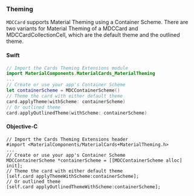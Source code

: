 ### Theming

 `MDCCard` supports Material Theming using a Container Scheme.
There are two variants for Material Theming of a MDCCard and MDCCardCollectionCell, which are the default theme
and the outlined theme.

 <!--<div class="material-code-render" markdown="1">-->

 #### Swift

 ```swift
// Import the Cards Theming Extensions module
import MaterialComponents.MaterialCards_MaterialTheming
 ...
 // Create or use your app's Container Scheme
let containerScheme = MDCContainerScheme()
 // Theme the card with either default theme
card.applyTheme(withScheme: containerScheme)
 // Or outlined theme
card.applyOutlinedTheme(withScheme: containerScheme)
```

 #### Objective-C

 ```objc
// Import the Cards Theming Extensions header
#import <MaterialComponents/MaterialCards+MaterialTheming.h>
 ...
 // Create or use your app's Container Scheme
MDCContainerScheme *containerScheme = [[MDCContainerScheme alloc] init];
 // Theme the card with either default theme
[self.card applyThemeWithScheme:containerScheme];
 // Or outlined theme
[self.card applyOutlinedThemeWithScheme:containerScheme];
```

<!--</div>-->
